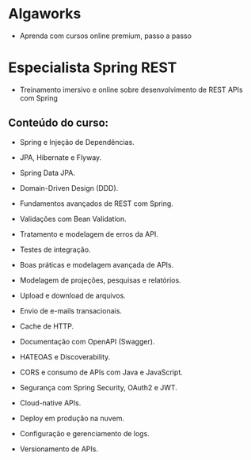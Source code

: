 # Algaworks
+ Aprenda com cursos online premium, passo a passo

# Especialista Spring REST
+ Treinamento imersivo e online sobre desenvolvimento de REST APIs com Spring

## Conteúdo do curso:

+ Spring e Injeção de Dependências.

+ JPA, Hibernate e Flyway.

+ Spring Data JPA.

+ Domain-Driven Design (DDD).

+ Fundamentos avançados de REST com Spring.

+ Validações com Bean Validation.

+ Tratamento e modelagem de erros da API.

+ Testes de integração.

+ Boas práticas e modelagem avançada de APIs.

+ Modelagem de projeções, pesquisas e relatórios.

+ Upload e download de arquivos.

+ Envio de e-mails transacionais.

+ Cache de HTTP.

+ Documentação com OpenAPI (Swagger).

+ HATEOAS e Discoverability.

+ CORS e consumo de APIs com Java e JavaScript.

+ Segurança com Spring Security, OAuth2 e JWT.

+ Cloud-native APIs.

+ Deploy em produção na nuvem.

+ Configuração e gerenciamento de logs.

+ Versionamento de APIs.
